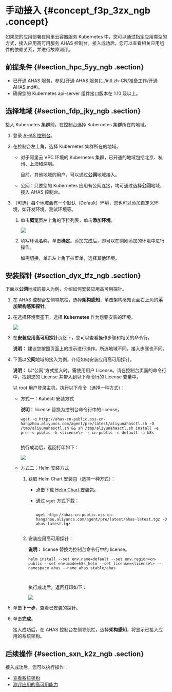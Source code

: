 # 手动接入 {#concept_f3p_3zx_ngb .concept}

如果您的应用部署在阿里云容器服务 Kubernetes 中，您可以通过指定应用类型的方式，接入应用高可用服务 AHAS 控制台。接入成功后，您可以查看相关应用组件的依赖关系，并进行故障测评。

## 前提条件 {#section_hpc_5yy_ngb .section}

-   已开通 AHAS 服务，参见[开通 AHAS 服务](../intl.zh-CN/准备工作/开通 AHAS.md#)。
-   确保您的 Kubernetes api-server 组件接口版本在 1.10 及以上。

## 选择地域 {#section_fdp_jky_ngb .section}

接入 Kubernetes 集群前，在控制台选择 Kubernetes 集群所在的地域。

1.  登录 [AHAS 控制台](https://ahas.console.aliyun.com/)。

2.  在控制台左上角，选择 Kubernetes 集群所在的地域。
    -   对于阿里云 VPC 环境的 Kubernetes 集群，已开通的地域包括北京、杭州、上海和深圳。

        目前，其他地域的用户，可以通过**公网**地域接入。

    -   公网：只要您的 Kubernetes 应用有公网连接，均可通过选择**公网**地域，接入 AHAS 控制台。
3.  （可选）每个地域会有一个默认（Default）环境，您也可以添加自定义环境，如开发环境、测试环境等。
    1.  单击**概览**页左上角的下拉列表，单击**添加环境**。

        ![](http://static-aliyun-doc.oss-cn-hangzhou.aliyuncs.com/assets/img/92853/155955549947674_zh-CN.png)

    2.  填写环境名称，单击**确定**。添加完成后，即可以在刚刚添加的环境中进行操作。

        如需切换，单击左上角下拉菜单，选择其他环境。


## 安装探针 {#section_dyx_tfz_ngb .section}

下面以**公网**地域的接入为例，介绍如何安装应用高可用探针。

1.  在 AHAS 控制台左侧导航栏，选择**架构感知**，单击架构感知页面右上角的**添加架构感知探针**。
2.  在选择环境页签下，选择 **Kubernetes** 作为您要安装的环境。

    ![](http://static-aliyun-doc.oss-cn-hangzhou.aliyuncs.com/assets/img/92853/155955549947678_zh-CN.png)

3.  在**安装应用高可用探针**页签下，您可以查看操作步骤和相关的命令行。

    **说明：** 建议您按照页面上的提示进行操作。所选地域不同，接入步骤也不同。

4.  下面以**公网**地域的接入为例，介绍如何安装应用高可用探针。

    **说明：** 以“公网”方式接入时，需使用用户 License。请在控制台页面的命令行中，找到您的 License 并带入到以下命令行的 License 变量中。

    以 root 用户登录主机，执行以下命令（选择一种方式）：

    -   方式一：Kubectl 安装方式

        **说明：** license 替换为控制台命令行中的 license。

        ```
        wget -q http://ahas-cn-public.oss-cn-hangzhou.aliyuncs.com/agent/pre/latest/aliyunahasctl.sh -O /tmp/aliyunahasctl.sh && sh /tmp/aliyunahasctl.sh install -e pre -s public -k <license\> -r cn-public -n default -a k8s
        							
        ```

        执行成功后，返回打印如下：

        ![](https://aliware-images.oss-cn-hangzhou.aliyuncs.com/ahas/sc_kubectl_result.png)

    -   方式二：Helm 安装方式
        1.  获取 Helm Chart 安装包（选择一种方式）：
            -   点击下载 [Helm Chart 安装包](https://ahasoss-cn-public.oss-cn-hangzhou.aliyuncs.com/agent/prod/latest/ahas-latest.tgz?spm=5176.11961263.Setting.3.2f693bc1a0qqHP&file=ahas-latest.tgz)。
            -   通过 `wget` 方式下载：

                ```
                
                wget http://ahas-cn-public.oss-cn-hangzhou.aliyuncs.com/agent/pre/latest/ahas-latest.tgz -O ahas-latest.tgz
                											
                ```

        2.  安装应用高可用探针：

            **说明：** license 替换为控制台命令行中的 license。

            ```
            helm install --set env.name=default --set env.region=cn-public --set env.mode=k8s_helm --set license=<license\> --namespace ahas --name ahas stable/ahas
            
            									
            ```

            执行成功后，返回打印如下：

            ![](http://static-aliyun-doc.oss-cn-hangzhou.aliyuncs.com/assets/img/117139/155955549947687_zh-CN.png)

5.  单击**下一步**，查看已安装的探针。
6.  单击**完成**。

    接入成功后，在 AHAS 控制台左侧导航栏，选择**架构感知**，将显示已接入应用的系统架构。


## 后续操作 {#section_sxn_k2z_ngb .section}

接入成功后，您可以执行操作：

-   [查看系统架构](intl.zh-CN/架构感知/查看系统架构.md#)
-   [测评应用的高可用能力](../intl.zh-CN/故障演练/故障演练概述.md#)

